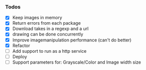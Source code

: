 ### Todos
- [x] Keep images in memory
- [x] Return errors from each package
- [x] Download takes in a regexp and a url
- [x] drawing can be done concurrently
- [x] Improve imagemanipulation performance (can't do better)
- [x] Refactor
- [ ] Add support to run as a http service
- [ ] Deploy
- [ ] Support parameters for: Grayscale/Color and Image width size
